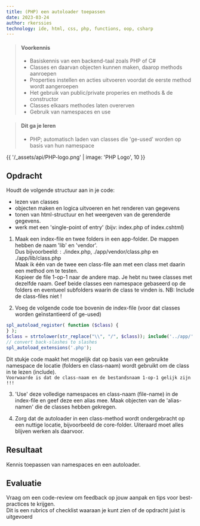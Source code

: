 ```yaml
---
title: (PHP) een autoloader toepassen 
date: 2023-03-24
author: rkerssies
technology: ide, html, css, php, functions, oop, csharp
---
```



> #### Voorkennis
> * Basiskennis van een backend-taal zoals PHP of C#
> * Classes en daarvan objecten kunnen maken, daarop methods aanroepen
> * Properties instellen en acties uitvoeren voordat de eerste method wordt aangeroepen
> * Het gebruik van public/private properies en methods & de constructor
> * Classes elkaars methodes laten overerven
> * Gebruik van namespaces en use


> #### Dit ga je leren
> * PHP; automatisch laden van classes die 'ge-used' worden op basis van hun namespace

{{ '/_assets/api/PHP-logo.png' | image: 'PHP Logo', 10 }}

## Opdracht
Houdt de volgende structuur aan in je code:
* lezen van classes
* objecten maken en logica uitvoeren en het renderen van gegevens
* tonen van html-structuur en het weergeven van de gerenderde gegevens.
* werk met een 'single-point of entry' (bijv: index.php of index.cshtml)


1. Maak een index-file en twee folders in een app-folder. De mappen hebben de naam 'lib' en 'vendor'.<br>
   Dus bijvoorbeeld: : ./index.php,   ./app/vendor/class.php   en    ./app/lib/class.php <br>
   Maak ik één van de twee een class-file aan met een class met daarin een method om te testen.<br>
   Kopieer de file 1-op-1 naar de andere map. Je hebt nu twee classes met dezelfde naam.
   Geef beide classes een namespace gebaseerd op de folders en eventueel subfolders waarin de class te vinden is.
   NB: Include de class-files niet !

2. Voeg de volgende code toe bovenin de index-file (voor dat classes worden geïnstantieerd of ge-used)
```php
spl_autoload_register( function ($class) {
} );
$class = strtolower(str_replace("\\", "/", $class)); include('../app/'.$class.'.php');
// convert back-slashes to slashes
spl_autoload_extensions('.php');
```
Dit stukje code maakt het mogelijk dat op basis van een gebruikte namespace de locatie (folders en class-naam)
wordt gebruikt om de class in te lezen (include).<br>
`Voorwaarde is dat de class-naam en de bestandsnaam 1-op-1 gelijk zijn !!!`

3. 'Use' deze volledige namespaces en class-naam (file-name) in de index-file en geef deze een alias mee.
   Maak objecten van de 'alias-namen' die de classes hebben gekregen.<br>

4. Zorg dat de autoloader in een class-method wordt ondergebracht op een nuttige locatie, bijvoorbeeld de core-folder.
   Uiteraard moet alles blijven werken als daarvoor.

## Resultaat
Kennis toepassen van namespaces en een autoloader.

## Evaluatie
Vraag om een code-review om feedback op jouw aanpak en tips voor best-practices te krijgen.<br>
Dit is een rubrics of checklist waaraan je kunt zien of de opdracht juist is uitgevoerd
